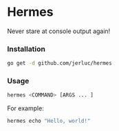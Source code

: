 Hermes
======
Never stare at console output again!


### Installation

```bash
go get -d github.com/jerluc/hermes
```

### Usage

```bash
hermes <COMMAND> [ARGS ... ]
```

For example:
```bash
hermes echo "Hello, world!"
```
